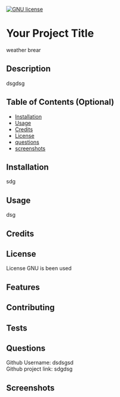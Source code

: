  
  [![GNU license](https://img.shields.io/badge/License-GNU-blue.svg)](https://lbesson.mit-license.org/)
  
  # Your Project Title
  weather brear
  ## Description
 
  dsgdsg
  ## Table of Contents (Optional)
  
  
  - [Installation](#installation)
  - [Usage](#usage)
  - [Credits](#credits)
  - [License](#license)
  - [questions](#questions)
  - [screenshots](#screenshots)
  
  ## Installation
  sdg
  
  ## Usage
  dsg
  
  ## Credits
  
  
  ## License
   License GNU is been used 


  ## Features
  
  
  ## Contributing
  

  ## Tests
  
  
  ## Questions

  Github Username: dsdsgsd <br>
  Github project link: sdgdsg 
 
  ## Screenshots


